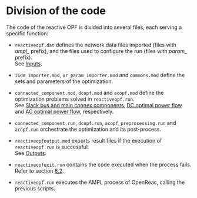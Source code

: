 # Division of the code

The code of the reactive OPF is divided into several files, each serving a specific function:

- `reactiveopf.dat` defines the network data files imported (files with *ampl_* prefix), and the files used to configure the run (files with *param_* prefix).  
  See [Inputs](inputs.md).
  
- `iidm_importer.mod`, `or_param_importer.mod` and `commons.mod` define the sets and parameters of the optimization.

- `connected_component.mod`, `dcopf.mod` and `acopf.mod` define the optimization problems solved in `reactiveopf.run`.  
  See [Slack bus and main connex components](slackBusMainConnexComponent.md), [DC optimal power flow](dcOptimalPowerflow.md) and [AC optimal power flow](acOptimalPowerflow.md), respectively.
  
- `connected_component.run`, `dcopf.run`, `acopf_preprocessing.run` and `acopf.run` orchestrate the optimization and its post-process.

- `reactiveopfoutput.mod` exports result files if the execution of `reactiveopf.run` is successful.  
  See [Outputs](outputs.md#in-case-of-convergence).
  
- `reactiveopfexit.run` contains the code executed when the process fails.  
  Refer to section [8.2](outputs.md#in-case-of-inconsistency).
  
- `reactiveopf.run` executes the AMPL process of OpenReac, calling the previous scripts.


